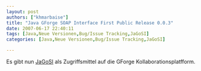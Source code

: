 ```yaml
---
layout: post
authors: ["khmarbaise"]
title: "Java GForge SOAP Interface First Public Release 0.0.3"
date: 2007-06-17 22:40:11
tags: [Java,Neue Versionen,Bug/Issue Tracking,JaGoSI]
categories: [Java,Neue Versionen,Bug/Issue Tracking,JaGoSI]

---
```

Es gibt nun <a href="http://jagosi.soebes.de">JaGoSI</a> als Zugriffsmittel auf die GForge Kollaborationsplatfform.
